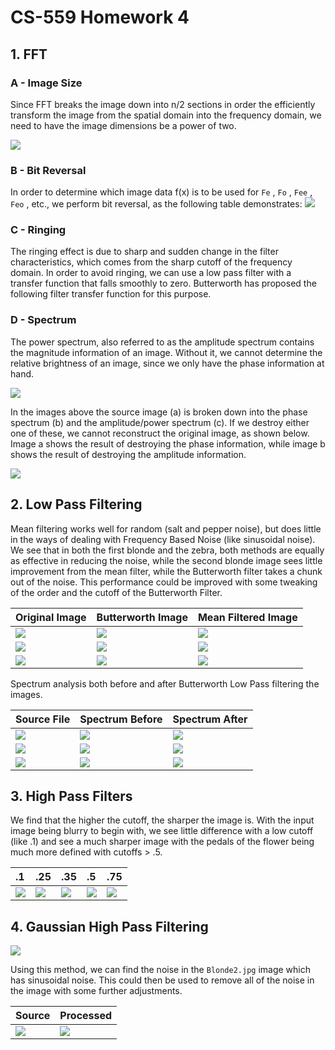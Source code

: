 CS-559 Homework 4
=================

## 1. FFT
### A - Image Size
Since FFT breaks the image down into n/2 sections in order the efficiently transform the image from the spatial domain into the frequency domain, we need to have the image dimensions be a power of two.

![](output/fft_breakdown.png)

### B - Bit Reversal
In order to determine which image data f(x) is to be used for `Fe` , `Fo` , `Fee` , `Feo` , etc., we perform bit reversal, as the following table demonstrates:
![](output/bit_reversal_table.png)

### C - Ringing
The ringing effect is due to sharp and sudden change in the filter characteristics, which comes from the sharp cutoff of the frequency domain. In order to avoid ringing, we can use a low pass filter with a transfer function that falls smoothly to zero. Butterworth has proposed the following filter transfer function for this purpose.

### D - Spectrum
The power spectrum, also referred to as the amplitude spectrum contains the magnitude information of an image. Without it, we cannot determine the relative brightness of an image, since we only have the phase information at hand.

![](output/image_spectrums.png)

In the images above the source image (a) is broken down into the phase spectrum (b) and the amplitude/power spectrum (c). If we destroy either one of these, we cannot reconstruct the original image, as shown below. Image a shows the result of destroying the phase information, while image b shows the result of destroying the amplitude information.

![](output/image_spectrums2.png)

## 2. Low Pass Filtering
Mean filtering works well for random (salt and pepper noise), but does little in the ways of dealing with Frequency Based Noise (like sinusoidal noise). We see that in both the first blonde and the zebra, both methods are equally as effective in reducing the noise, while the second blonde image sees little improvement from the mean filter, while the Butterworth filter takes a chunk out of the noise. This performance could be improved with some tweaking of the order and the cutoff of the Butterworth Filter.

Original Image | Butterworth Image | Mean Filtered Image
:------------- | :---------------- | :------------------
![](output/BLONDE1-before.jpg) | ![](output/BLONDE1-butterworth.jpg) | ![](output/BLONDE1-mean.jpg)
![](output/BLONDE2-before.jpg) | ![](output/BLONDE2-butterworth.jpg) | ![](output/BLONDE2-mean.jpg)
![](output/ZEBRA-before.jpg) | ![](output/ZEBRA-butterworth.jpg) | ![](output/ZEBRA-mean.jpg)


Spectrum analysis both before and after Butterworth Low Pass filtering the images.

Source File    | Spectrum Before | Spectrum After
:------------- | :-------------- | :-------------
![](output/BLONDE1-before.jpg) | ![](output/BLONDE1-spectrum-before.jpg) | ![](output/BLONDE1-spectrum-after.jpg)
![](output/BLONDE2-before.jpg) | ![](output/BLONDE2-spectrum-before.jpg) | ![](output/BLONDE2-spectrum-after.jpg)
![](output/ZEBRA-before.jpg) | ![](output/ZEBRA-spectrum-before.jpg) | ![](output/ZEBRA-spectrum-after.jpg)

## 3. High Pass Filters

We find that the higher the cutoff, the sharper the image is. With the input image being blurry to begin with, we see little difference with a low cutoff (like .1) and see a much sharper image with the pedals of the flower being much more defined with cutoffs > .5.

.1 | .25 | .35 | .5 | .75
:- | :-- | :-- | :- | :--
![](output/FLOWERS-gaussian-VLOW.jpg) | ![](output/FLOWERS-gaussian-LOW.jpg) | ![](output/FLOWERS-gaussian-MED.jpg) | ![](output/FLOWERS-gaussian-HIGH.jpg) | ![](output/FLOWERS-gaussian-XHIGH.jpg)

## 4. Gaussian High Pass Filtering
![](output/Eqn1.png)

Using this method, we can find the noise in the `Blonde2.jpg` image which has sinusoidal noise. This could then be used to remove all of the noise in the image with some further adjustments.

 Source  | Processed     
 :------ | :--------
![](output/BLONDE2-before.jpg) | ![](output/BLONDE2-GBPF.jpg)      
